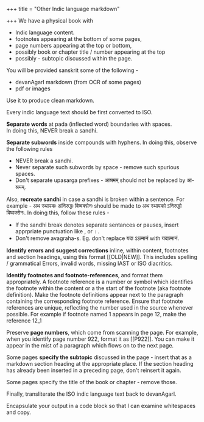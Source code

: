 +++
title = "Other Indic language markdown"

+++
We have a physical book with

- Indic language content.
- footnotes appearing at the bottom of some pages,
- page numbers appearing at the top or bottom,
- possibly book or chapter title / number appearing at the top
- possibly - subtopic discussed within the page.

You will be provided sanskrit some of the following - 

- devanAgarI markdown (from OCR of some pages) 
- pdf or images 

Use it to produce clean markdown.

Every indic language text should be first converted to ISO.  

**Separate words** at pada (inflected word) boundaries with spaces.  
In doing this, NEVER break a sandhi.

**Separate subwords** inside compounds with hyphens. In doing this, observe the following rules

- NEVER break a sandhi.
- Never separate such subwords by space - remove such spurious spaces. 
- Don't separate upasarga prefixes - आश्रमम् should not be replaced by आ-श्रमम्.

Also, **recreate sandhi** in case a sandhi is broken within a sentence. For example - अथ स्थापकः अनिरुद्धः विष्वक्सेनः should be made to अथ स्थापको ऽनिरुद्धो विष्वक्सेनः. In doing this, follow these rules - 

- If the sandhi break denotes separate sentances or pauses, insert apprpriate punctuation like , or ।.
- Don't remove avagraha-s. Eg. don't replace यदा ऽऽत्मानं with यदात्मानं.


**Identify errors and suggest corrections** inline, within content, footnotes and section headings, using this format [[OLD|NEW]]. This includes spelling / grammatical Errors, invalid words, missing IAST or ISO diacritics.

**Identify footnotes and footnote-references**, and format them appropriately. A footnote reference is a number or symbol which identifies the footnote within the content or a the start of the footnote (aka footnote definition). Make the footnote definitions appear next to the paragraph containing the corresponding footnote reference. Ensure that footnote references are unique, reflecting the number used in the source whenever possible. For example if footnote named 1 appears in page 12, make the reference 12_1

Preserve **page numbers**, which come from scanning the page. For example, when you identify page number 922, format it as [[P922]]. You can make it appear in the mist of a paragraph which flows on to the next page.

Some pages **specify the subtopic** discussed in the page - insert that as a markdown section heading at the appropriate place. If the section heading has already been inserted in a preceding page, don't reinsert it again.

Some pages specify the title of the book or chapter - remove those. 

Finally, transliterate the ISO indic language text back to devanAgarI.

Encapsulate your output in a code block so that I can examine whitespaces and copy.